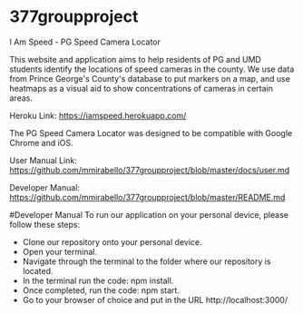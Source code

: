 # 377groupproject
I Am Speed - PG Speed Camera Locator

This website and application aims to help residents of PG and UMD students identify the locations of speed cameras in the county. We use data from Prince George's County's database to put markers on a map, and use heatmaps as a visual aid to show concentrations of cameras in certain areas.

Heroku Link: https://iamspeed.herokuapp.com/

The PG Speed Camera Locator was designed to be compatible with Google Chrome and iOS.

User Manual Link: https://github.com/mmirabello/377groupproject/blob/master/docs/user.md

Developer Manual: https://github.com/mmirabello/377groupproject/blob/master/README.md

#Developer Manual
To run our application on your personal device, please follow these steps:
- Clone our repository onto your personal device.
- Open your terminal.
- Navigate through the terminal to the folder where our repository is located.
- In the terminal run the code: npm install.
- Once completed, run the code: npm start.
- Go to your browser of choice and put in the URL http://localhost:3000/
